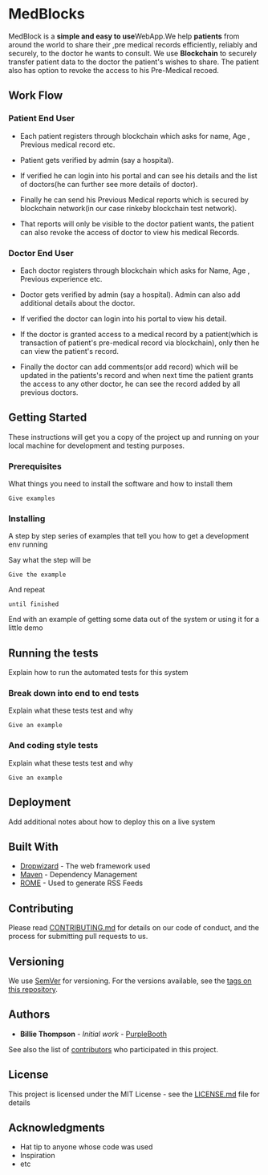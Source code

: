 # MedBlocks

MedBlock is a <strong>simple and easy to use</strong>WebApp.We help <strong>patients</strong> from around the world to share their ,pre medical records efficiently, reliably and securely, to the doctor he wants to consult. We use <strong>Blockchain</strong> to securely transfer patient data to the doctor the patient's wishes to share. The patient also has option to revoke the access to his Pre-Medical recoed. <br>

## Work Flow

### Patient End User

- Each patient registers through blockchain which asks for name, Age , Previous medical record etc.

- Patient gets verified by admin (say a hospital).

- If verified he can login into his portal and can see his details and the list of doctors(he can further see more details of doctor).

- Finally he can send his Previous Medical reports which is secured by blockchain network(in our case rinkeby blockchain test network).

- That reports will only be visible to the doctor patient wants, the patient can also revoke the access of doctor to view his medical Records.

### Doctor End User

- Each doctor registers through blockchain which asks for Name, Age , Previous experience etc.

- Doctor gets verified by admin (say a hospital). Admin can also add additional details about the doctor.

- If verified the doctor can login into his portal to view his detail.

- If the doctor is granted access to a medical record by a patient(which is transaction of patient's pre-medical record via blockchain), only then he can view the patient's record.

- Finally the doctor can add comments(or add record) which will be updated in the patients's record and when next time the patient grants the access to any other doctor, he can see the record added by all previous doctors.

## Getting Started

These instructions will get you a copy of the project up and running on your local machine for development and testing purposes. 

### Prerequisites

What things you need to install the software and how to install them

```
Give examples
```

### Installing

A step by step series of examples that tell you how to get a development env running

Say what the step will be

```
Give the example
```

And repeat

```
until finished
```

End with an example of getting some data out of the system or using it for a little demo

## Running the tests

Explain how to run the automated tests for this system

### Break down into end to end tests

Explain what these tests test and why

```
Give an example
```

### And coding style tests

Explain what these tests test and why

```
Give an example
```

## Deployment

Add additional notes about how to deploy this on a live system

## Built With

* [Dropwizard](http://www.dropwizard.io/1.0.2/docs/) - The web framework used
* [Maven](https://maven.apache.org/) - Dependency Management
* [ROME](https://rometools.github.io/rome/) - Used to generate RSS Feeds

## Contributing

Please read [CONTRIBUTING.md](https://gist.github.com/PurpleBooth/b24679402957c63ec426) for details on our code of conduct, and the process for submitting pull requests to us.

## Versioning

We use [SemVer](http://semver.org/) for versioning. For the versions available, see the [tags on this repository](https://github.com/your/project/tags). 

## Authors

* **Billie Thompson** - *Initial work* - [PurpleBooth](https://github.com/PurpleBooth)

See also the list of [contributors](https://github.com/your/project/contributors) who participated in this project.

## License

This project is licensed under the MIT License - see the [LICENSE.md](LICENSE.md) file for details

## Acknowledgments

* Hat tip to anyone whose code was used
* Inspiration
* etc
